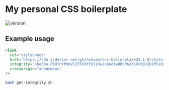 # My personal CSS boilerplate

![version](https://img.shields.io/github/release/hchiam/css-boilerplate)

## Example usage

```html
<link
  rel="stylesheet"
  href="https://cdn.jsdelivr.net/gh/hchiam/css-boilerplate@3.1.0/style.css"
  integrity="sha384-PIQTnYPOmVl23TkdXfG1iXwisbGdiwDbbPA1XSU+bBJ2DIPCsD24fHmm/vH4k3Q3"
  crossorigin="anonymous"
/>
```

```bash
bash get-integrity.sh
```
